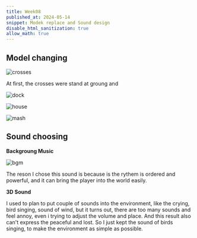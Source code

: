 ```yaml
---
title: Week08
published_at: 2024-05-14
snippet: Modek replace and Sound design
disable_html_sanitization: true
allow_math: true
---
```


## Model changing 

![crosses](/w08/cross.png)

At first, the crosses were stand at groung and

![dock](/w08/Dock.png)


![house](/w08/house.png)

![mash](/w08/mash.png)


## Sound choosing

**Backgroung Music**

![bgm](/w08/sound%20choosing.png)

The reson I chose this sound is because is the rythem is ordered and powerful, and it can bring the player into the world easily.

**3D Sound**

I used to plan to put couple of sounds into the environment, like the crying, bird singing, sound of wind, but it turns out, there are too many sounds and feel annoy, even i trying to adjust the volume and place. And this result also can't express the peaceful and lost. So I just kept the sound of birds singing, to make the environment as simple as possible.



